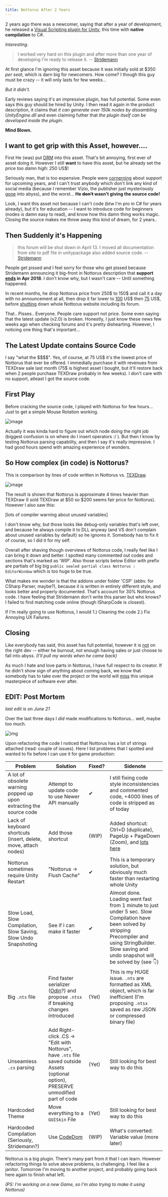 ```yaml
---
title: Nottorus After 2 Years
---
```


2 years ago there was a newcomer, saying that after a year of development, he released a [Visual Scripting plugin for Unity](https://www.assetstore.unity3d.com/en/#!/content/59656), this time with **native compilation** to C#.

*Interesting.*

> I worked very hard on this plugin and after more than one year of developing I'm ready to release it.
> -- [Stridemann](https://forum.unity.com/threads/395750/)

At first glance I'm ignoring this asset because it was initially sold at $350 *per seat*, which is darn big for newcomers. How come? I though this guy must be crazy -- it will only lasts for few weeks...

*But it didn't.*

Early reviews saying it's an impressive plugin, has full potential. Some even says this guy should be hired by Unity. I then read it again in the product description, it claims that *it can generate over 150k nodes by dissambling UnityEngine.dll* and even claiming futher that *the plugin itself can be developed inside the plugin*.

**Mind Blown.**

## I want to get grip with this Asset, however....

First He (was) put [DRM](https://forum.unity.com/threads/395750/page-19#post-3048152) into this asset. That's bit annoying, first ever of asset doing it. However I still **want** to have this asset, but he already set the price *too damn high*: 250 US$!

Seriously man, that is too expensive. People were [cornerning](https://forum.unity.com/threads/395750/#post-2598208) about support for upcoming years, and I can't trust anybody which don't link any kind of social media (because I remember Vizio, the publisher just mysteriously [gone](https://forum.unity.com/threads/59121/page-26#post-2220138) into abyss), and the worst... **He ~~don't~~ wasn't giving the source code!**

Look, I want this asset not because I can't code (btw I'm pro in C# for years already), but it's for education -- I want to introduce code for beginners (nodes is damn easy to read), and know how this damn thing works magic. Closing the source makes me throw away this kind of dream, for 2 years..

## Then Suddenly it's Happening

> this forum will be shut down in April 13. I moved all documentation from site to pdf file in unitypackage also added source code. -- [Stridemann](https://google.com/search?q=cache:nottorus.net/forum/viewthread.php?thread_id=383)

People get pissed and I feel sorry for those who get pissed because Stridemann announcing it big-front in Nottorus description that **support [ends](https://forum.unity.com/threads/395750/page-22#post-3395732) in Apr 2018**. I don't know why, but I wasn't care -- Until something happened.

In recent months, he drop Nottorus price from 250$ to 150$ and call it a day with no announcement at all, then drop it far lower to [100](https://forum.unity.com/threads/395750/page-22#post-3447509) US$ then [75](https://forum.unity.com/threads/395750/page-22#post-3456300) US$, before [shutting](https://forum.unity.com/threads/395750/page-22#post-3455919) down whole Nottorus website including its forum.

That.. Pisses.. Everyone. People care support not price. Some even saying that the latest update (v2.0) is broken. Honestly, I just know these news few weeks ago when checking forums and it's pretty dishearting. However, I noticing one thing that's important...

## The Latest Update contains Source Code

I say "what the \$\$\$\$". Yes, of course, at 75 US$ it's the lowest price of Nottorus that ever be offered. I immedially purchase it with revenues from TEXDraw sale last month (75$ is highest asset I bought, but it'll restore back when 2 people purchase TEXDraw probably in few weeks). I don't care with no support, atleast I got the source code.

## First Play

Before cracking the source code, I played with Nottorus for few hours... Just to get a simple Mouse Rotation working.

![image]({{site.img}}nottorus-camview.png)

Actually it was kinda hard to figure out which node doing the right job (biggest confusion is on where do I insert operators :/ ). But then I know by testing Nottorus parsing capability, and then I say it's really impressive. I had good hours spend with amazing experience of wonders.

## So How complex (in code) is Nottorus?

This is comparison by lines of code written in Nottorus vs. [TEXDraw](http://u3d.as/cco).

![image]({{site.img}}cdmtr-not-tex.png)

The result is shown that Nottorus is approximate 4 times heavier than TEXDraw (I sold TEXDraw at $50 so $200 seems fair price for Nottorus). However I also saw this:

[lots of compiler warning about unused variables]

I don't know why, but those looks like debug-only variables that's left over, and because he always compile it to DLL anyway (and VS don't complain about unused variables by default) so he ignores it. Somebody has to fix it of course, so I did it for my self.

Overall after shaving though overviews of Nottorus code, I really feel like I can bring it down and better. I spotted many commented out codes and sections that's marked as 'WIP'. Also those scripts below Editor with prefix are partials of big big `public sealed partial class Nottorus : EditorWindow` which is too huge to be true.

What makes me wonder is that the addons under folder 'CSP' (abbv. for CSharp Parser, maybe?), because it is written in entirely different style, and looks better and properly documented. That's account for 30% Nottorus code. I have feeling that Stridemann don't write this parser but who knows? I failed to find matching code online (though ISharpCode is closest).

If I'm really going to use Nottorus, I would 1.) Cleaning the code 2.) Fix Annoying UX Failures.

## Closing

Like everybody has said, this asset has full potential, however it is [not](https://forum.unity.com/threads/395750/page-23#post-3465395) on the right dev -- either he burnout, not enough having sales or just choose to fall into abyss. *(I'll pull my words when he came back)*

As much I hate and love parts in Nottorus, I have full respect to its creator. If he didn't show sign of anything about coming back, we know that somebody has to take over the project or the world will [miss](https://forum.unity.com/threads/395750/page-23#post-3502475) this unique masterpiece of software ever after.

## EDIT: Post Mortem

*last edit is on June 21*

Over the last three days I *did* made modifications to Nottorus... well, maybe too much.

![img]({{site.img}}nottorus-gitpatches.png)

Upon refactoring the code I noticed that Nottorus has a lot of strings attached (read: couple of issues). Here I list problems that I spotted and wanted to fix before I can use it for game production:

Problem | Solution | Fixed? | Sidenote |
---|---|---|---|
A lot of obsolete warning popped up upon extracting the source code | Attempt to update code to use Newer API manually | ✔ | I still fixing code style inconsistencies and commented code, +4000 lines of code is stripped as of today |
Lack of keyboard shortcuts (insert, delete, move, attach nodes) | Add those shortcut | (WIP) | Added shortcut: Ctrl+D (duplicate), PageUp + PageDown (Zoom), and [lots here](https://github.com/willnode/Nottorus-Unofficial-Patches/commit/a0b8ef3e) |
Nottorus sometimes require Unity Restart | "Nottorus -> Flush Cache" | ✔ | This is a temporary solution, but obviously much faster than restarting whole Unity |
Slow Load, Slow Compilation, Slow Saving, Slow Undo Snapshoting | See if I can make it faster | ✔ | Almost done. Loading went fast from 1 minute to just under 5 sec. Slow Compilation have been solved by stripping Precompiler and using StringBuilder. Slow saving and undo snapshot will be solved by (see 👇) |
Big `.nts` file | Find faster serializer ([Odin](https://github.com/TeamSirenix/odin-serializer)?) and propose `.ntsx` if breaking changes introduced | (Yet) | This is my HUGE issue. `.nts` are formatted as XML object, which is far inefficient (I'm proposing `.ntsx` saved as raw JSON or compressed binary file) |
Unseamless `.cs` parsing | Add Right-click .CS -> "Edit with Nottorus", have `.nts` file saved outside Assets (optional option), PRESERVE unmodified part of code | (Yet) | Still looking for best way to do this |
Hardcoded Theme | Move everything to a `GUISkin` File | (Yet) | Still looking for best way to do this |
Hardcoded Compilation (Seriously, Stridemann?) | Use [CodeDom](https://docs.microsoft.com/en-us/dotnet/framework/reflection-and-codedom/using-the-codedom) | (WIP) | What's converted: Variable value (more later) |

Nottorus is a big plugin. There's many part from it that I can learn. However refactoring things to solve above problems, is challenging. I feel like a janitor. Tomorrow I'm moving to another project, and probably going back here again to finish what left.

*(PS: I'm working on a new Game, so I'm also trying to make it using Nottorus)*
